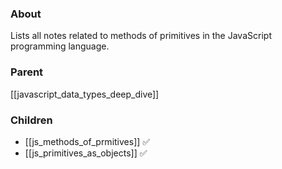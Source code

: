 ### About
Lists all notes related to methods of primitives in the JavaScript programming language.

### Parent
[[javascript_data_types_deep_dive]]

### Children
- [[js_methods_of_prmitives]] ✅
- [[js_primitives_as_objects]] ✅